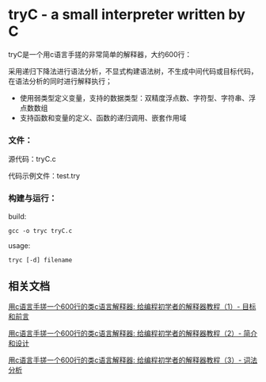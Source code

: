 # tryC - a small interpreter written by C

tryC是一个用c语言手搓的非常简单的解释器，大约600行：

采用递归下降法进行语法分析，不显式构建语法树，不生成中间代码或目标代码，在语法分析的同时进行解释执行；

- 使用弱类型定义变量，支持的数据类型：双精度浮点数、字符型、字符串、浮点数数组
- 支持函数和变量的定义、函数的递归调用、嵌套作用域

### 文件：

源代码：tryC.c

代码示例文件：test.try

### 构建与运行：

build:

    gcc -o tryc tryC.c

usage: 
    
    tryc [-d] filename

## 相关文档

[用c语言手搓一个600行的类c语言解释器: 给编程初学者的解释器教程（1）- 目标和前言](https://blog.csdn.net/qq_42779423/article/details/105938297)

[用c语言手搓一个600行的类c语言解释器: 给编程初学者的解释器教程（2）- 简介和设计](https://blog.csdn.net/qq_42779423/article/details/105939788)

[用c语言手搓一个600行的类c语言解释器: 给编程初学者的解释器教程（3）- 词法分析](https://blog.csdn.net/qq_42779423/article/details/105948289)